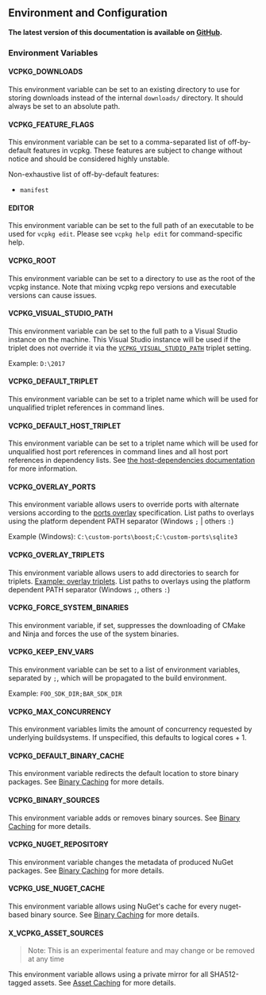 ## Environment and Configuration

**The latest version of this documentation is available on [GitHub](https://github.com/Microsoft/vcpkg/tree/master/docs/users/config-environment.md).**

### Environment Variables

#### VCPKG_DOWNLOADS

This environment variable can be set to an existing directory to use for storing downloads instead of the internal
`downloads/` directory. It should always be set to an absolute path.

#### VCPKG_FEATURE_FLAGS

This environment variable can be set to a comma-separated list of off-by-default features in vcpkg. These features are
subject to change without notice and should be considered highly unstable.

Non-exhaustive list of off-by-default features:

- `manifest`

#### EDITOR

This environment variable can be set to the full path of an executable to be used for `vcpkg edit`. Please see
`vcpkg help edit` for command-specific help.

#### VCPKG_ROOT

This environment variable can be set to a directory to use as the root of the vcpkg instance. Note that mixing vcpkg
repo versions and executable versions can cause issues.

#### VCPKG_VISUAL_STUDIO_PATH

This environment variable can be set to the full path to a Visual Studio instance on the machine. This Visual Studio instance
will be used if the triplet does not override it via the [`VCPKG_VISUAL_STUDIO_PATH`](triplets.md#VCPKG_VISUAL_STUDIO_PATH) triplet setting.

Example: `D:\2017`

#### VCPKG_DEFAULT_TRIPLET

This environment variable can be set to a triplet name which will be used for unqualified triplet references in command lines.

#### VCPKG_DEFAULT_HOST_TRIPLET

This environment variable can be set to a triplet name which will be used for unqualified host port references in command lines and all host port references in dependency lists. See [the host-dependencies documentation](host-dependencies.md) for more information.

#### VCPKG_OVERLAY_PORTS

This environment variable allows users to override ports with alternate versions according to the
[ports overlay](../specifications/ports-overlay.md) specification. List paths to overlays using
the platform dependent PATH separator (Windows `;` | others `:`)

Example (Windows): `C:\custom-ports\boost;C:\custom-ports\sqlite3`

#### VCPKG_OVERLAY_TRIPLETS

This environment variable allows users to add directories to search for triplets.
[Example: overlay triplets](../examples/overlay-triplets-linux-dynamic.md).
List paths to overlays using the platform dependent PATH separator (Windows `;`, others `:`)

#### VCPKG_FORCE_SYSTEM_BINARIES

This environment variable, if set, suppresses the downloading of CMake and Ninja and forces the use of the system binaries.

#### VCPKG_KEEP_ENV_VARS

This environment variable can be set to a list of environment variables, separated by `;`, which will be propagated to
the build environment.

Example: `FOO_SDK_DIR;BAR_SDK_DIR`

#### VCPKG_MAX_CONCURRENCY

This environment variables limits the amount of concurrency requested by underlying buildsystems. If unspecified, this defaults to logical cores + 1.

#### VCPKG_DEFAULT_BINARY_CACHE

This environment variable redirects the default location to store binary packages. See [Binary Caching](binarycaching.md#Configuration) for more details.

#### VCPKG_BINARY_SOURCES

This environment variable adds or removes binary sources. See [Binary Caching](binarycaching.md#Configuration) for more details.

#### VCPKG_NUGET_REPOSITORY

This environment variable changes the metadata of produced NuGet packages. See [Binary Caching](binarycaching.md#Configuration) for more details.

#### VCPKG_USE_NUGET_CACHE

This environment variable allows using NuGet's cache for every nuget-based binary source. See [Binary Caching](binarycaching.md#NuGets-cache) for more details.

#### X_VCPKG_ASSET_SOURCES

> Note: This is an experimental feature and may change or be removed at any time

This environment variable allows using a private mirror for all SHA512-tagged assets. See [Asset Caching](assetcaching.md) for more details.
